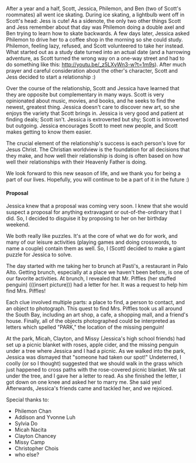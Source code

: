 After a year and a half, Scott, Jessica, Philemon, and Ben (two of Scott's roommates) all went ice skating.  During ice skating, a lightbulb went off in Scott's head: Jess is cute!  As a sidenote, the only two other things Scott and Jess remember about that day was Philemon doing a double axel and Ben trying to learn how to skate backwards.  A few days later, Jessica asked Philemon to drive her to a coffee shop in the morning so she could study.  Philemon, feeling lazy, refused, and Scott volunteered to take her instead.  What started out as a study date turned into an actual date (and a harrowing adventure, as Scott turned the wrong way on a one-way street and had to do something like this: http://youtu.be/_z5LXyWn3-w?t=1m9s).  After much prayer and careful consideration about the other's character, Scott and Jess decided to start a relationship :)

Over the course of the relationship, Scott and Jessica have learned that they are opposite but complementary in many ways.  Scott is very opinionated about music, movies, and books, and he seeks to find the newest, greatest thing.  Jessica doesn't care to discover new art, so she enjoys the variety that Scott brings in.  Jessica is very good and patient at finding deals; Scott isn't.  Jessica is extroverted but shy; Scott is introverted but outgoing.  Jessica encourages Scott to meet new people, and Scott makes getting to know them easier.

The crucial element of the relationship's success is each person's love for Jesus Christ.  The Christian worldview is the foundation for all decisions that they make, and how well their relationship is doing is often based on how well their relationships with their Heavenly Father is doing.

We look forward to this new season of life, and we thank you for being a part of our lives.  Hopefully, you will continue to be a part of it in the future :)


#### Proposal

Jessica knew that a proposal was coming very soon.  I knew that she would suspect a proposal for anything extravagant or out-of-the-ordinary that I did.  So, I decided to disguise it by proposing to her on her birthday weekend.

We both really like puzzles.  It's at the core of what we do for work, and many of our leisure activities (playing games and doing crosswords, to name a couple) contain them as well.  So, I (Scott) decided to make a giant puzzle for Jessica to solve.

The day started with me taking her to brunch at Pasti's, a restaurant in Palo Alto.  Getting brunch, especially at a place we haven't been before, is one of our favorite activities.  At brunch, I revealed that Mr. Piffles (her stuffed penguin) (((insert picture))) had a letter for her.  It was a request to help him find Mrs. Piffles!

Each clue involved multiple parts: a place to find, a person to contact, and an object to photograph.  This quest to find Mrs. Piffles took us all around the South Bay, including an art shop, a cafe, a shopping mall, and a friend's house.  Finally, all of the objects photographed could be interpreted as letters which spelled "PARK," the location of the missing penguin!

At the park, Micah, Clayton, and Missy (Jessica's high school friends) had set up a picnic blanket with roses, apple cider, and the missing penguin under a tree where Jessica and I had a picnic.  As we walked into the park, Jessica was dismayed that "someone had taken our spot!"  Undeterred, I coolly (or so I thought) suggested that we should walk in the grass which just happened to cross paths with the rose-covered picnic blanket.  We sat under the tree, and I gave her a letter to read.  As she finished the letter, I got down on one knee and asked her to marry me.  She said yes!  Afterwards, Jessica's friends came and tackled her, and we rejoiced.


Special thanks to:

* Philemon Chan
* Addison and Yvonne Luh
* Sylvia Do
* Micah Nacita
* Clayton Chancey
* Missy Camp
* Christopher Chois
* who else?